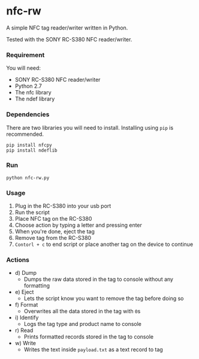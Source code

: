 # nfc-rw
A simple NFC tag reader/writer written in Python.

Tested with the SONY RC-S380 NFC reader/writer.

### Requirement

You will need:
- SONY RC-S380 NFC reader/writer
- Python 2.7
- The nfc library 
- The ndef library

### Dependencies

There are two libraries you will need to install.
Installing using `pip` is recommended.
```
pip install nfcpy
pip install ndeflib
```

### Run

```
python nfc-rw.py
```

### Usage
1. Plug in the RC-S380 into your usb port
2. Run the script
3. Place NFC tag on the RC-S380
4. Choose action by typing a letter and pressing enter
5. When you're done, eject the tag
6. Remove tag from the RC-S380
7. `Contorl + c` to end script or place another tag on the device to continue

### Actions
- d) Dump
  - Dumps the raw data stored in the tag to console without any formatting
- e) Eject
  - Lets the script know you want to remove the tag before doing so
- f) Format
  - Overwrites all the data stored in the tag with `0`s
- i) Identify
  - Logs the tag type and product name to console
- r) Read
  - Prints formatted records stored in the tag to console
- w) Write
  - Writes the text inside `payload.txt` as a text record to tag
